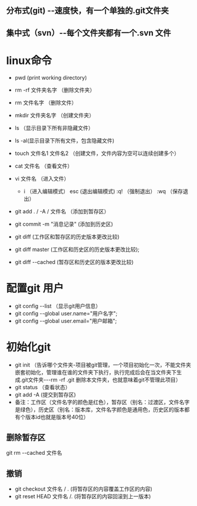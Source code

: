 ## 分布式(git) --速度快，有一个单独的.git文件夹
## 集中式（svn）--每个文件夹都有一个.svn 文件

# linux命令
- pwd  (print working directory)
- rm -rf 文件夹名字 （删除文件夹）
- rm 文件名字  （删除文件）
- mkdir 文件夹名字  （创建文件夹）
- ls （显示目录下所有非隐藏文件）
- ls -al(显示目录下所有文件，包含隐藏文件)

- touch 文件名1 文件名2    （创建文件，文件内容为空可以连续创建多个）
- cat 文件名     （查看文件）
- vi 文件名   （进入文件）
  - i （进入编辑模式）  esc (退出编辑模式)  :q! （强制退出）   :wq （保存退出）

- git add . / -A / 文件名 （添加到暂存区）
- git commit -m "消息记录"  (添加到历史区)
- git diff (工作区和暂存区的历史版本更改比较)
- git diff master (工作区和历史区的历史版本更改比较);
- git diff --cached (暂存区和历史区的版本更改比较)
# 配置git 用户
- git config --list   （显示git用户信息）
- git config --global user.name="用户名字";
- git config --global user.email="用户邮箱";

# 初始化git
- git init （告诉哪个文件夹-项目被git管理，一个项目初始化一次，不能文件夹嵌套初始化，管理谁在谁的文件夹下执行，执行完成后会在当文件夹下生成.git文件夹---rm -rf .git 删除本文件夹，也就意味着git不管理此项目）
- git status （查看状态）
- git add -A (提交到暂存区)
- 备注：工作区（文件名字的颜色是红色），暂存区（别名：过渡区，文件名字是绿色），历史区（别名：版本库，文件名字颜色是通用色，历史区的版本都有个版本id也就是版本号40位）

## 删除暂存区
git rm --cached 文件名

## 撤销
 - git checkout 文件名   / .    (将暂存区的内容覆盖工作区的内容)
 - git reset HEAD 文件名 /.     (将暂存区的内容回滚到上一版本)